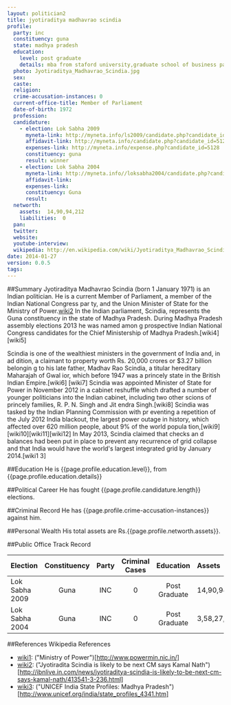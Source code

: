 ```yaml
---
layout: politician2
title: jyotiraditya madhavrao scindia
profile:
  party: inc
  constituency: guna
  state: madhya pradesh
  education:
    level: post graduate
    details: mba from staford university,graduate school of business palo alto,ca,usa in 2001
  photo: Jyotiraditya_Madhavrao_Scindia.jpg
  sex:
  caste:
  religion:
  crime-accusation-instances: 0
  current-office-title: Member of Parliament
  date-of-birth: 1972
  profession:
  candidature:
    - election: Lok Sabha 2009
      myneta-link: http://myneta.info/ls2009/candidate.php?candidate_id=5128
      affidavit-link: http://myneta.info/candidate.php?candidate_id=5128&scan=original
      expenses-link: http://myneta.info/expense.php?candidate_id=5128
      constituency: guna
      result: winner
    - election: Lok Sabha 2004
      myneta-link: http://myneta.info//loksabha2004/candidate.php?candidate_id=2078
      affidavit-link:
      expenses-link:
      constituency: Guna
      result:
  networth:
    assets:  14,90,94,212
    liabilities:  0
  pan:
  twitter:
  website:
  youtube-interview:
  wikipedia: http://en.wikipedia.com/wiki/Jyotiraditya_Madhavrao_Scindia
date: 2014-01-27
version: 0.0.5
tags:
---
```

##Summary
Jyotiraditya Madhavrao Scindia (born 1 January 1971) is an Indian politician. He
 is a current Member of Parliament, a member of the Indian National Congress par
ty, and the Union Minister of State for the Ministry of Power.[wiki2][wiki3] In
the Indian parliament, Scindia, represents the Guna constituency in the state of
 Madhya Pradesh. During Madhya Pradesh assembly elections 2013 he was named amon
g prospective Indian National Congress candidates for the Chief Ministership of
Madhya Pradesh.[wiki4][wiki5]

Scindia is one of the wealthiest ministers in the government of India and, in ad
dition, a claimant to property worth Rs. 20,000 crores or $3.27 billion belongin
g to his late father, Madhav Rao Scindia, a titular hereditary Maharajah of Gwal
ior, which before 1947 was a princely state in the British Indian Empire.[wiki6]
[wiki7] Scindia was appointed Minister of State for Power in November 2012 in a
cabinet reshuffle which drafted a number of younger politicians into the Indian
cabinet, including two other scions of princely families, R. P. N. Singh and Jit
endra Singh.[wiki8] Scindia was tasked by the Indian Planning Commission with pr
eventing a repetition of the July 2012 India blackout, the largest power outage
in history, which affected over 620 million people, about 9% of the world popula
tion,[wiki9][wiki10][wiki11][wiki12] In May 2013, Scindia claimed that checks an
d balances had been put in place to prevent any recurrence of grid collapse and
that India would have the world's largest integrated grid by January 2014.[wiki1
3]


##Education
He is {{page.profile.education.level}}, from {{page.profile.education.details}}

##Political Career
He has fought {{page.profile.candidature.length}} elections.

##Criminal Record
He has {{page.profile.crime-accusation-instances}} against him.

##Personal Wealth
His total assets are Rs.{{page.profile.networth.assets}}.

##Public Office Track Record

Election  | Constituency | Party | Criminal Cases | Education | Assets | Liabilities |
:----------|:-------------:|:------:|:---------------:|:----------:|:-------|:------------|
Lok Sabha 2009 | Guna | INC | 0 | Post Graduate | 14,90,94,212 | 0 |
Lok Sabha 2004 | Guna | INC | 0 | Post Graduate | 3,58,27,904 | 0 |


##References
Wikipedia References
- [wiki1]: ("Ministry of Power")[http://www.powermin.nic.in/]
- [wiki2]: ("Jyotiradita Scindia is likely to be next CM says Kamal Nath")[http://ibnlive.in.com/news/jyotiraditya-scindia-is-likely-to-be-next-cm-says-kamal-nath/413541-3-236.html]
- [wiki3]: ("UNICEF India State Profiles: Madhya Pradesh")[http://www.unicef.org/india/state_profiles_4341.htm]


[wiki1]: http://www.powermin.nic.in/ "Ministry of Power"
[wiki2]: http://ibnlive.in.com/news/jyotiraditya-scindia-is-likely-to-be-next-cm-says-kamal-nath/413541-3-236.html "Jyotiradita Scindia is likely to be next CM says Kamal Nath"
[wiki3]: http://www.unicef.org/india/state_profiles_4341.htm "UNICEF India State Profiles: Madhya Pradesh"